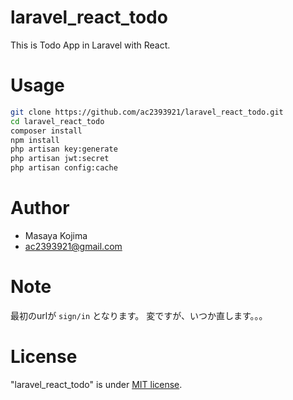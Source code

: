 # laravel_react_todo
 
This is Todo App in Laravel with React.
 
# Usage
 
```bash
git clone https://github.com/ac2393921/laravel_react_todo.git
cd laravel_react_todo
composer install
npm install
php artisan key:generate
php artisan jwt:secret
php artisan config:cache
```
 
# Author
 
* Masaya Kojima
* ac2393921@gmail.com

# Note

最初のurlが ```sign/in``` となります。
変ですが、いつか直します。。。
 
# License
 
"laravel_react_todo" is under [MIT license](https://ja.wikipedia.org/wiki/MIT_License).

